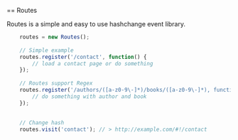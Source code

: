 == Routes

Routes is a simple and easy to use hashchange event library.

```javascript
	routes = new Routes();
	
	// Simple example
	routes.register('/contact', function() {
		// load a contact page or do something
	});
	
	// Routes support Regex
	routes.register('/authors/([a-z0-9\-]*)/books/([a-z0-9\-]*), function(author, book) {
		// do something with author and book
	});
	
	
	// Change hash
	routes.visit('contact'); // > http://example.com/#!/contact
```